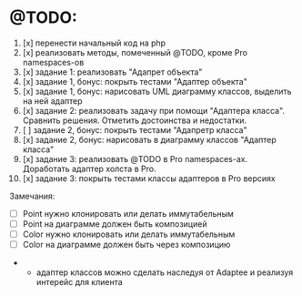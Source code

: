 
# @TODO:
1. [x] перенести начальный код на php
2. [x] реализовать методы, помеченный @TODO, кроме Pro namespaces-ов
3. [x] задание 1: реализовать "Адапрет объекта"
4. [x] задание 1, бонус: покрыть тестами "Адаптер объекта"
5. [x] задание 1, бонус: нарисовать UML диаграмму классов, выделить на ней адаптер
6. [x] задание 2: реализовать задачу при помощи "Адаптера класса". Сравнить решения. Отметить достоинства и недостатки.
7. [ ] задание 2, бонус: покрыть тестами "Адапретр класса"
8. [x] задание 2, бонус: нарисовать в диаграмму классов "Адаптер класса"
9. [x] задание 3: реализовать @TODO в Pro namespaces-ах. Доработать адаптер холста в Pro.
10. [x] задание 3: покрыть тестами классы адаптеров в Pro версиях


Замечания:
 - [ ] Point нужно клонировать или делать иммутабельным
 - [ ] Point на диаграмме должен быть композицией
 - [ ] Color нужно клонировать или делать иммутабельным
 - [ ] Color на диаграмме должен быть через композицию
 - * адаптер классов можно сделать наследуя от Adaptee и реализуя интерейс для клиента
